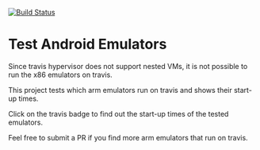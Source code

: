 [![Build Status](https://travis-ci.org/mmcc007/test_emulators.svg?branch=master)](https://travis-ci.org/mmcc007/test_emulators)

# Test Android Emulators

Since travis hypervisor does not support nested VMs, it is not possible to run the x86 emulators on travis.

This project tests which arm emulators run on travis and shows their start-up times.

Click on the travis badge to find out the start-up times of the tested emulators.

Feel free to submit a PR if you find more arm emulators that run on travis.
